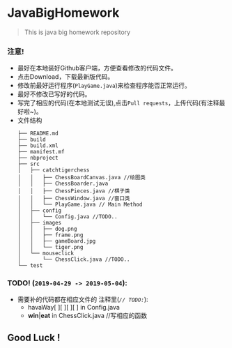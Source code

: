 # JavaBigHomework
> This is java big homework repository
### 注意!
* 最好在本地装好Github客户端，方便查看修改的代码文件。
* 点击Download，下载最新版代码。
* 修改前最好运行程序(`PlayGame.java`)来检查程序能否正常运行。
* 最好不修改已写好的代码。
* 写完了相应的代码(在本地测试无误),点击`Pull requests`，上传代码(有注释最好啦~)。
* 文件结构
  ```
  ├── README.md
  ├── build
  ├── build.xml
  ├── manifest.mf
  ├── nbproject
  ├── src
  │   ├── catchtigerchess
  │   │   ├── ChessBoardCanvas.java //绘图类
  │   │   ├── ChessBoarder.java 
  │   │   ├── ChessPieces.java //棋子类
  │   │   ├── ChessWindow.java //窗口类
  │   │   └── PlayGame.java // Main Method
  │   ├── config
  │   │   └── Config.java //TODO..
  │   ├── images
  │   │   ├── dog.png
  │   │   ├── frame.png
  │   │   ├── gameBoard.jpg
  │   │   └── tiger.png
  │   └── mouseclick
  │       └── ChessClick.java //TODO..
  └── test
  ```
### TODO! (`2019-04-29 -> 2019-05-04`):
* 需要补的代码都在相应文件的 注释里(*`// TODO:`*):
  * havaWay[ ][ ][ ][ ] in Config.java
  * **win**|**eat** in ChessClick.java //写相应的函数
  
## Good Luck !
